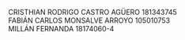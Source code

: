 CRISTHIAN RODRIGO CASTRO AGÜERO 181343745  
FABIÁN CARLOS MONSALVE ARROYO 105010753  
MILLÁN  FERNANDA 18174060-4

